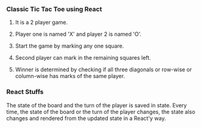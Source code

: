 ### Classic Tic Tac Toe using React

1. It is a 2 player game.

2. Player one is named 'X' and player 2 is named 'O'.

3. Start the game by marking any one square.

4. Second player can mark in the remaining squares left.

5. Winner is determined by checking if all three diagonals or row-wise or column-wise has marks of the same player.

### React Stuffs

The state of the board and the turn of the player is saved in state. Every time, the state of the board or the turn of the player changes, the state also changes and rendered from the updated state in a React'y way.
